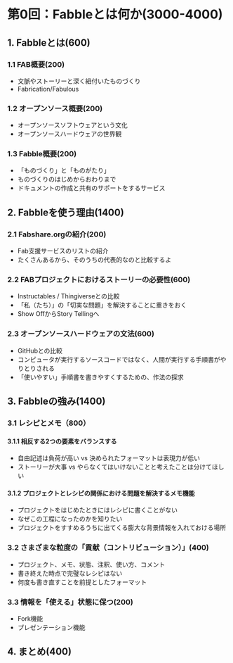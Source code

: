 # 第0回：Fabbleとは何か(3000-4000)

## 1. Fabbleとは(600)

### 1.1 FAB概要(200)
* 文脈やストーリーと深く紐付いたものづくり
* Fabrication/Fabulous

### 1.2 オープンソース概要(200)
* オープンソースソフトウェアという文化
* オープンソースハードウェアの世界観

### 1.3 Fabble概要(200)
* 「ものづくり」と「ものがたり」
* ものづくりのはじめからおわりまで
* ドキュメントの作成と共有のサポートをするサービス


## 2. Fabbleを使う理由(1400)
### 2.1 Fabshare.orgの紹介(200)
* Fab支援サービスのリストの紹介
* たくさんあるから、そのうちの代表的なのと比較するよ

### 2.2 FABプロジェクトにおけるストーリーの必要性(600)
* Instructables / Thingiverseとの比較
* 「私（たち）」の「切実な問題」を解決することに重きをおく
* Show OffからStory Tellingへ

### 2.3 オープンソースハードウェアの文法(600)
* GitHubとの比較
* コンピュータが実行するソースコードではなく、人間が実行する手順書がやりとりされる
* 「使いやすい」手順書を書きやすくするための、作法の探求


## 3. Fabbleの強み(1400)
### 3.1 レシピとメモ（800）
#### 3.1.1 相反する2つの要素をバランスする
* 自由記述は負荷が高い vs 決められたフォーマットは表現力が低い
* ストーリーが大事 vs やらなくてはいけないことと考えたことは分けてほしい

#### 3.1.2 プロジェクトとレシピの関係における問題を解決するメモ機能
* プロジェクトをはじめたときにはレシピに書くことがない
* なぜこの工程になったのかを知りたい
* プロジェクトをすすめるうちに出てくる膨大な背景情報を入れておける場所


### 3.2 さまざまな粒度の「貢献（コントリビューション）」(400)
* プロジェクト、メモ、状態、注釈、使い方、コメント
* 書き終えた時点で完璧なレシピはない
* 何度も書き直すことを前提としたフォーマット

### 3.3 情報を「使える」状態に保つ(200)
* Fork機能
* プレゼンテーション機能


## 4. まとめ(400)
